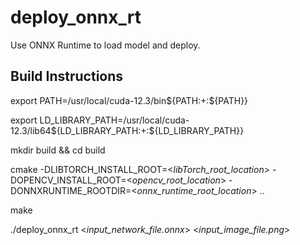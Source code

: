 # deploy_onnx_rt
Use ONNX Runtime to load model and deploy.

## Build Instructions
export PATH=/usr/local/cuda-12.3/bin${PATH:+:${PATH}}

export LD_LIBRARY_PATH=/usr/local/cuda-12.3/lib64${LD_LIBRARY_PATH:+:${LD_LIBRARY_PATH}}

mkdir build && cd build

cmake -DLIBTORCH_INSTALL_ROOT=<_libTorch_root_location_> -DOPENCV_INSTALL_ROOT=<_opencv_root_location_> -DONNXRUNTIME_ROOTDIR=<_onnx_runtime_root_location_> ..

make

./deploy_onnx_rt <_input_network_file.onnx_> <_input_image_file.png_>
